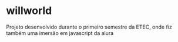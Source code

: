 # willworld
 Projeto desenvolvido durante o primeiro semestre da ETEC, onde fiz também uma imersão em javascript da alura
